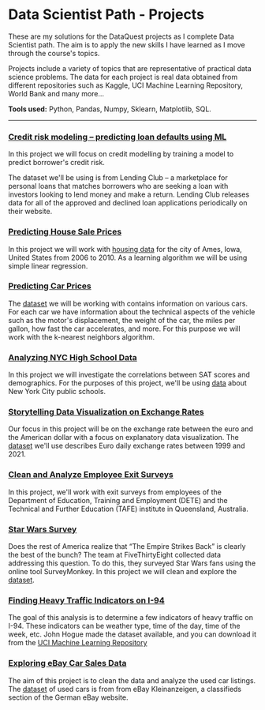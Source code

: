 # Data Scientist Path - Projects

These are my solutions for the DataQuest projects as I complete Data Scientist path. The aim is to apply the new skills I have learned as I move through the course's topics.

Projects include a variety of topics that are representative of practical data science problems. The data for each project is real data obtained from different repositories such as Kaggle, UCI Machine Learning Repository, World Bank and many more...

**Tools used:** Python, Pandas, Numpy, Sklearn, Matplotlib, SQL.
___
### [Credit risk modeling – predicting loan defaults using ML](https://github.com/adrianstipanov/Data-Science-Projects/blob/master/Credit%20risk%20modeling%20%E2%80%93%20predicting%20loan%20defaults%20using%20ML.ipynb)


In this project we will focus on credit modelling by training a model to predict borrower's credit risk.

The dataset we'll be using is from Lending Club – a marketplace for personal loans that matches borrowers who are seeking a loan with investors looking to lend money and make a return. Lending Club releases data for all of the approved and declined loan applications periodically on their website.


### [Predicting House Sale Prices](https://github.com/adrianstipanov/Data-Scientist/blob/master/Predicting%20House%20Sale%20Prices.ipynb)

In this project we will work with [housing data](datasets/AmesHousing.tsv) for the city of Ames, Iowa, United States from 2006 to 2010. As a learning algorithm we will be using simple linear regression.


### [Predicting Car Prices](https://github.com/adrianstipanov/Data-Scientist/blob/master/Predicting%20Car%20Prices.ipynb)

The [dataset](datasets/imports-85.data) we will be working with contains information on various cars. For each car we have information about the technical aspects of the vehicle such as the motor's displacement, the weight of the car, the miles per gallon, how fast the car accelerates, and more. For this purpose we will work with the k-nearest neighbors algorithm.

### [Analyzing NYC High School Data](https://github.com/adrianstipanov/Data-Scientist/blob/master/Analyzing%20NYC%20High%20School%20Data.ipynb)

In this project we will investigate the correlations between SAT scores and demographics. For the purposes of this project, we'll be using [data](datasets/schools) about New York City public schools. 

### [Storytelling Data Visualization on Exchange Rates](https://github.com/adrianstipanov/Data-Scientist/blob/master/Storytelling%20Data%20Visualization%20on%20Exchange%20Rates.ipynb)

Our focus in this project will be on the exchange rate between the euro and the American dollar with a focus on explanatory data visualization. The [dataset](https://www.kaggle.com/lsind18/euro-exchange-daily-rates-19992020) we'll use describes Euro daily exchange rates between 1999 and 2021.

### [Clean and Analyze Employee Exit Surveys](https://github.com/adrianstipanov/Data-Scientist/blob/master/Clean%20and%20Analyze%20Employee%20Exit%20Surveys.ipynb)

In this project, we'll work with exit surveys from employees of the Department of Education, Training and Employment (DETE) and the Technical and Further Education (TAFE) institute in Queensland, Australia.

### [Star Wars Survey](https://github.com/adrianstipanov/Data-Scientist/blob/master/Star%20Wars%20Survey.ipynb)

Does the rest of America realize that “The Empire Strikes Back” is clearly the best of the bunch?
The team at FiveThirtyEight collected data addressing this question. To do this, they surveyed Star Wars fans using the online tool SurveyMonkey.
In this project we will clean and explore the [dataset](datasets/star_wars.csv).

### [Finding Heavy Traffic Indicators on I-94](https://github.com/adrianstipanov/Data-Scientist/blob/master/Finding%20Heavy%20Traffic%20Indicators%20on%20I-94.ipynb)

The goal of this analysis is to determine a few indicators of heavy traffic on I-94. These indicators can be weather type, time of the day, time of the week, etc.
John Hogue made the dataset available, and you can download it from the [UCI Machine Learning Repository](https://archive.ics.uci.edu/ml/datasets/Metro+Interstate+Traffic+Volume)

### [Exploring eBay Car Sales Data](https://github.com/adrianstipanov/Data-Scientist/blob/master/Exploring%20eBay%20Car%20Sales%20Data.ipynb)

The aim of this project is to clean the data and analyze the used car listings. The [dataset](datasets/autos.csv) of used cars is from from eBay Kleinanzeigen, a classifieds section of the German eBay website.

